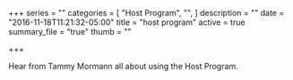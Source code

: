 +++
series = ""
categories = [
  "Host Program",
  "",
]
description = ""
date = "2016-11-18T11:21:32-05:00"
title = "host program"
active = true
summary_file = "true"
thumb = ""

+++

Hear from Tammy Mormann all about using the Host Program.
